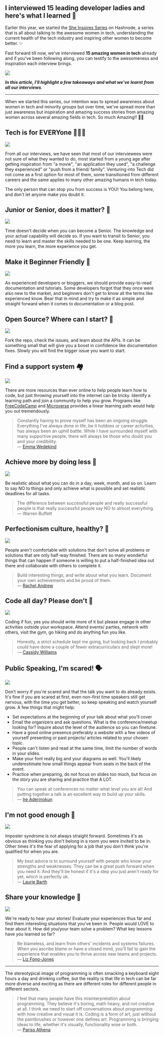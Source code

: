 ## I interviewed 15 leading developer ladies and here's what I learned 🦄

Earlier this year, we started the [She Inspires Series](https://hashnode.com/series/she-inspires-cjt0d02lq001e7ps2wo420g15) on Hashnode, a series that is all about talking to the awesome women in tech, understanding the current health of the tech industry and inspiring other women to become better. ✨

Fast forward till now, we've interviewed **15 amazing women in tech** already and if you've been following along, you can testify to the awesomeness and inspiration each interview brings.

[![](https://hashnode.imgix.net/res/hashnode/image/upload/v1571404304585/BwYSByadM.png?auto=compress)](https://hashnode.com/series/she-inspires-cjt0d02lq001e7ps2wo420g15)

***In this article, I'll highlight a few takeaways and what we've learnt from all our interviews***.

----

When we started this series, our intention was to spread awareness about women in tech and minority groups but over time, we've spread more than just awareness but inspiration and amazing success stories from amazing women across several amazing fields in tech. So much Amazing!! 💜💜

## Tech is for EVERYone 👩‍👩‍👧

![](https://hashnode.imgix.net/res/hashnode/image/upload/v1571653899541/JE4d-HUxr.jpeg?w=800&auto=compress)

From all our interviews, we have seen that most of our interviewees were not sure of what they wanted to do, most started from a young age after getting inspiration from "a movie", "an application they used", "a challenge they experienced" or "push from a friend/ family". Venturing into Tech did not come as a first option for most of them, some transitioned from different careers and the same applies to many other amazing humans in tech today.  

The only person that can stop you from success is YOU! You belong here, and don't let anyone make you doubt it.


## Junior or Senior, does it matter? 👑

![](https://hashnode.imgix.net/res/hashnode/image/upload/v1571653978211/uWnkAM49h.jpeg?w=800&auto=compress)

Time doesn't decide when you can become a Senior. The knowledge and your actual capability will decide so. If you want to transit to Senior, you need to learn and master the skills needed to be one. Keep learning, the more you learn, the more experience you get.

## Make it Beginner Friendly 🐣

![](https://hashnode.imgix.net/res/hashnode/image/upload/v1571654165613/o-ZpTYX7U.jpeg?w=800&auto=compress)

As experienced developers or bloggers, we should provide easy-to-read documentation and tutorials. Some developers forgot that they once were also new to the market, and beginners don't get to know all the terms like experienced know. Bear that in mind and try to make it as simple and straight forward when it comes to documentation or a blog post.

## Open Source? Where can I start? 🏁

![](https://hashnode.imgix.net/res/hashnode/image/upload/v1571654291072/tYcg_VFyc.jpeg?w=800&auto=compress)

Fork the repo, check the issues, and learn about the APIs. It can be something small that will give you a boost in confidence like documentation fixes. Slowly you will find the bigger issue you want to start.

## Find a support system 🏘️

![](https://hashnode.imgix.net/res/hashnode/image/upload/v1571654332370/Tv7wX1C3f.jpeg?w=800&auto=compress)

There are more resources than ever online to help people learn how to code, but just throwing yourself into the internet can be tricky. Identify a learning path and join a community to help you grow. Programs like [FreeCodeCamp](https://www.freecodecamp.org/) and [Microverse](https://www.microverse.org/) provides a linear learning path would help you out tremendously.

> Constantly having to prove myself has been an ongoing struggle. Everything I've always done in life, be it hobbies or career activities, has always been an uphill battle. While I have surrounded myself with many supportive people, there will always be those who doubt you and your credibility.  
 — [Emma Wedekind](https://hashnode.com/post/women-in-tech-emma-wedekind-cjw0phh7s00141ws1x7prqsyo)

## Achieve more by doing less 💪

![](https://hashnode.imgix.net/res/hashnode/image/upload/v1571654381524/_p5xNRhep.jpeg?w=800&auto=compress)

Be realistic about what you can do in a day, week, month, and so on. Learn to say NO to things and only achieve what is possible and set realistic deadlines for all tasks.

> The difference between successful people and really successful people is that really successful people say NO to almost everything.  
— Warren Buffett

## Perfectionism culture, healthy? 👭

![](https://hashnode.imgix.net/res/hashnode/image/upload/v1571654419077/ZgW8ZOHTP.jpeg?w=800&auto=compress)

People aren't comfortable with solutions that don't solve all problems or solutions that are only half-way finished. There are so many wonderful things that can happen if someone is willing to put a half-finished idea out there and collaborate with others to complete it.

> Build interesting things, and write about what you learn. Document your own achievements and be proud of them.  
— [Rachel Andrew](https://hashnode.com/post/women-in-tech-rachel-andrew-cjtichzbe0005gms19pl08gij)

## Code all day? Please don't 🥳

![](https://hashnode.imgix.net/res/hashnode/image/upload/v1571654456511/36VlE1slO.jpeg?w=800&auto=compress)

Coding if fun, yes you should write more of it but please engage in other activities outside your workspace. Attend events/ parties, network with others, visit the gym, go hiking and do anything fun you like.

> Honestly, a strict schedule kept me going, but looking back I probably could have done a couple of fewer extracurriculars and slept more!  
— [Cassidy Williams](https://townhall.hashnode.com/women-in-tech-cassidy-williams-ck0oskzve001mtfs1gtgdt1m7)

## Public Speaking, I'm scared! 🗣️

![](https://hashnode.imgix.net/res/hashnode/image/upload/v1571654490253/ZiaMnM_OT.jpeg?w=800&auto=compress)

Don’t worry if you're scared and that the talk you want to do already exists. It's fine if you are scared at first, even non-first time speakers still get nervous, with the time you get better, so keep speaking and watch yourself grow. A few things that might help:

- Set expectations at the beginning of your talk about what you'll cover
- Email the organizers and ask questions. What is the conference/meetup looking for? Inquire about the level of the audience so you can finetune. 
- Have a good online presence preferably a website with a few videos of yourself presenting or past projects/ articles related to your chosen topic.
- People can't listen and read at the same time, limit the number of words in your slides.
- Make your font really big and your diagrams as well. You'll likely underestimate how small things appear from seats in the back of the event.
- Practice when preparing, do not focus on slides too much, but focus on the story you are sharing and practice that A LOT.

> You can speak at conferences no matter what level you are at! And putting together a talk is an excellent way to build up your skills.  
— [Ire Aderinokun](https://townhall.hashnode.com/women-in-tech-ire-aderinokun-cjzjhrcqp000t66s19xikzic4)

## I'm not good enough 🙁

![](https://hashnode.imgix.net/res/hashnode/image/upload/v1571654543705/7E9pUscwi.jpeg?w=800&auto=compress)

Imposter syndrome is not always straight forward. Sometimes it's as obvious as thinking you don't belong in a room you were invited to be in. Other times it's the fear of applying for a job that you don't think you're qualified for when you are.

> My best advice is to surround yourself with people who know your strengths and weaknesses. They can be a great push forward when you need it. And they'll be honest if it's a step you just aren't ready for yet, which is perfectly ok.   
— [Laurie Barth](https://townhall.hashnode.com/women-in-tech-laurie-barth-cjzo12zc1001lgcs14jhtd5q4)

## Share your knowledge 📝

![](https://hashnode.imgix.net/res/hashnode/image/upload/v1571654594351/8SzfCyGBi.jpeg?w=800&auto=compress)

We're ready to hear your stories! Evaluate your experiences thus far and find them interesting situations that you've been in. People would LOVE to hear about it. How did you/your team solve a problem? What key lessons have you learned so far?

> Be blameless, and learn from others' incidents and systems failures. When you ascribe blame or have a closed mind, you'll fail to gain the experience that enables you to thrive across new teams and projects.  
— [Liz Fong-Jones](https://townhall.hashnode.com/women-in-tech-liz-fong-jones-ck07uek4g002g4zs1yty5ihjy)

----

The stereotypical image of programming is often smacking a keyboard eight hours a day and drinking coffee, but the reality is that life in tech can be far more diverse and exciting as there are different roles for different people in different sectors.

> I feel that many people have this misinterpretation about programming. They believe it's boring, math heavy, and not creative at all. I think we need to start off conversations about programming with how creative and visual it is. Coding is a form of art, just without the paintbrushes or however one defines art. Programming is bringing ideas to life, whether it's visually, functionality wise or both.  
 — [Pariss Athena](https://townhall.hashnode.com/women-in-tech-pariss-athena-cjz3wnz8z003ik5s12e7uzdgg)